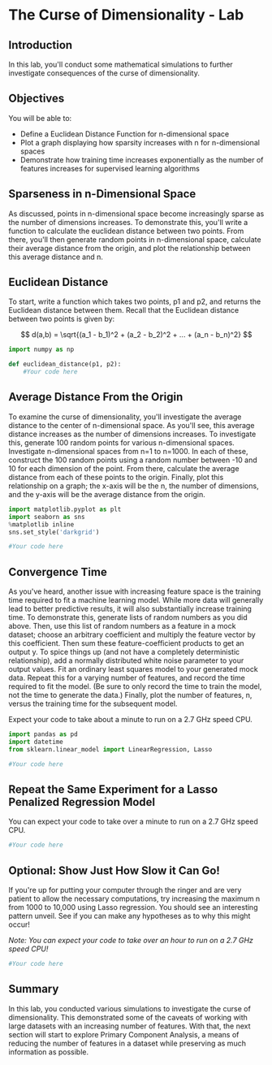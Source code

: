 
# The Curse of Dimensionality - Lab

## Introduction

In this lab, you'll conduct some mathematical simulations to further investigate consequences of the curse of dimensionality.

## Objectives

You will be able to:

* Define a Euclidean Distance Function for n-dimensional space
* Plot a graph displaying how sparsity increases with n for n-dimensional spaces
* Demonstrate how training time increases exponentially as the number of features increases for supervised learning algorithms


## Sparseness in n-Dimensional Space

As discussed, points in n-dimensional space become increasingly sparse as the number of dimensions increases. To demonstrate this, you'll write a function to calculate the euclidean distance between two points. From there, you'll then generate random points in n-dimensional space, calculate their average distance from the origin, and plot the relationship between this average distance and n.

## Euclidean Distance

To start, write a function which takes two points, p1 and p2, and returns the Euclidean distance between them. Recall that the Euclidean distance between two points is given by:  

$$ d(a,b) = \sqrt{(a_1 - b_1)^2 + (a_2 - b_2)^2 + ... + (a_n - b_n)^2} $$


```python
import numpy as np
```


```python
def euclidean_distance(p1, p2):
    #Your code here
```

## Average Distance From the Origin

To examine the curse of dimensionality, you'll investigate the average distance to the center of n-dimensional space. As you'll see, this average distance increases as the number of dimensions increases. To investigate this, generate 100 random points for various n-dimensional spaces. Investigate n-dimensional spaces from n=1 to n=1000. In each of these, construct the 100 random points using a random number between -10 and 10 for each dimension of the point. From there, calculate the average distance from each of these points to the origin. Finally, plot this relationship on a graph; the x-axis will be the n, the number of dimensions, and the y-axis will be the average distance from the origin.


```python
import matplotlib.pyplot as plt
import seaborn as sns
%matplotlib inline
sns.set_style('darkgrid')
```


```python
#Your code here
```

## Convergence Time

As you've heard, another issue with increasing feature space is the training time required to fit a machine learning model. While more data will generally lead to better predictive results, it will also substantially increase training time. To demonstrate this, generate lists of random numbers as you did above. Then, use this list of random numbers as a feature in a mock dataset; choose an arbitrary coefficient and multiply the feature vector by this coefficient. Then sum these feature-coefficient products to get an output y. To spice things up (and not have a completely deterministic relationship), add a normally distributed white noise parameter to your output values. Fit an ordinary least squares model to your generated mock data. Repeat this for a varying number of features, and record the time required to fit the model. (Be sure to only record the time to train the model, not the time to generate the data.) Finally, plot the number of features, n, versus the training time for the subsequent model.

Expect your code to take about a minute to run on a 2.7 GHz speed CPU. 


```python
import pandas as pd
import datetime
from sklearn.linear_model import LinearRegression, Lasso
```


```python
#Your code here
```

## Repeat the Same Experiment for a Lasso Penalized Regression Model

You can expect your code to take over a minute to run on a 2.7 GHz speed CPU.


```python
#Your code here
```

## Optional: Show Just How Slow it Can Go!

If you're up for putting your computer through the ringer and are very patient to allow the necessary computations, try increasing the maximum n from 1000 to 10,000 using Lasso regression. You should see an interesting pattern unveil. See if you can make any hypotheses as to why this might occur!

_Note: You can expect your code to take over an hour to run on a 2.7 GHz speed CPU!_


```python
#Your code here
```

## Summary

In this lab, you conducted various simulations to investigate the curse of dimensionality. This demonstrated some of the caveats of working with large datasets with an increasing number of features. With that, the next section will start to explore Primary Component Analysis, a means of reducing the number of features in a dataset while preserving as much information as possible.
